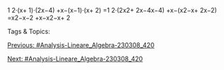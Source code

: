1
2·(x+ 1)·(2x−4) +x−(x−1)·(x+ 2)
=1
2·(2x2+ 2x−4x−4) +x−(x2−x+ 2x−2)
=x2−x−2 +x−x2−x+ 2

   Tags & Topics:
   

[Previous: #Analysis-Lineare_Algebra-230308_420](Analysis-Lineare_Algebra-230308_420.md)

[Next: #Analysis-Lineare_Algebra-230308_420](Analysis-Lineare_Algebra-230308_420.md)